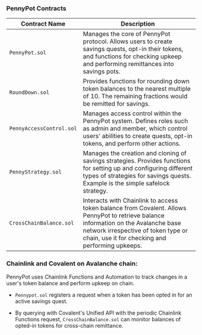 ### PennyPot Contracts

| Contract Name            | Description                                                                                                                                                                                                                    |
| ------------------------ | ------------------------------------------------------------------------------------------------------------------------------------------------------------------------------------------------------------------------------ |
| `PennyPot.sol`           | Manages the core of PennyPot protocol. Allows users to create savings quests, opt-in their tokens, and functions for checking upkeep and performing remittances into savings pots.                                             |
| `RoundDown.sol`          | Provides functions for rounding down token balances to the nearest multiple of 10. The remaining fractions would be remitted for savings.                                                                                      |
| `PennyAccessControl.sol` | Manages access control within the PennyPot system. Defines roles such as admin and member, which control users' abilities to create quests, opt-in tokens, and perform other actions.                                          |
| `PennyStrategy.sol`      | Manages the creation and cloning of savings strategies. Provides functions for setting up and configuring different types of strategies for savings quests. Example is the simple safelock strategy.                           |
| `CrossChainBalance.sol`  | Interacts with Chainlink to access token balance from Covalent. Allows PennyPot to retrieve balance information on the Avalanche base network irrespective of token type or chain, use it for checking and performing upkeeps. |

### Chainlink and Covalent on Avalanche chain:

PennyPot uses Chainlink Functions and Automation to track changes in a user's token balance and perform upkeep on chain.

- `Pennypot.sol` registers a request when a token has been opted in for an active savings quest.

- By querying with Covalent's Unified API with the periodic Chainlink Functions request, `CrossChainBalance.sol` can monitor balances of opted-in tokens for cross-chain remittance.
